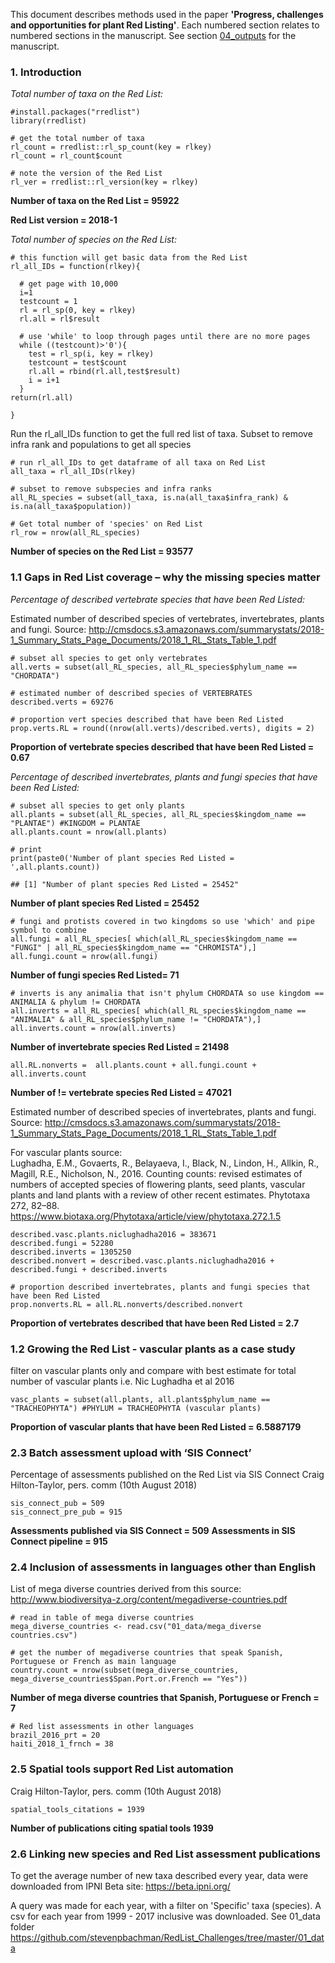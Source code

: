 This document describes methods used in the paper **'Progress,
challenges and opportunities for plant Red Listing'**. Each numbered
section relates to numbered sections in the manuscript. See section
[04\_outputs](../blob/master/04_outputs) for the manuscript.

### 1. Introduction

*Total number of taxa on the Red List:*

    #install.packages("rredlist")
    library(rredlist)

    # get the total number of taxa
    rl_count = rredlist::rl_sp_count(key = rlkey)
    rl_count = rl_count$count

    # note the version of the Red List
    rl_ver = rredlist::rl_version(key = rlkey)

**Number of taxa on the Red List = 95922**

**Red List version = 2018-1**

*Total number of species on the Red List:*

    # this function will get basic data from the Red List
    rl_all_IDs = function(rlkey){
      
      # get page with 10,000   
      i=1
      testcount = 1
      rl = rl_sp(0, key = rlkey)
      rl.all = rl$result
      
      # use 'while' to loop through pages until there are no more pages
      while ((testcount)>'0'){
        test = rl_sp(i, key = rlkey)
        testcount = test$count
        rl.all = rbind(rl.all,test$result)
        i = i+1
      }
    return(rl.all)  

    }

Run the rl\_all\_IDs function to get the full red list of taxa. Subset
to remove infra rank and populations to get all species

    # run rl_all_IDs to get dataframe of all taxa on Red List 
    all_taxa = rl_all_IDs(rlkey)

    # subset to remove subspecies and infra ranks
    all_RL_species = subset(all_taxa, is.na(all_taxa$infra_rank) & is.na(all_taxa$population))

    # Get total number of 'species' on Red List
    rl_row = nrow(all_RL_species)

**Number of species on the Red List = 93577**

### 1.1 Gaps in Red List coverage – why the missing species matter

*Percentage of described vertebrate species that have been Red Listed:*

Estimated number of described species of vertebrates, invertebrates,
plants and fungi. Source:
<http://cmsdocs.s3.amazonaws.com/summarystats/2018-1_Summary_Stats_Page_Documents/2018_1_RL_Stats_Table_1.pdf>

    # subset all species to get only vertebrates
    all.verts = subset(all_RL_species, all_RL_species$phylum_name == "CHORDATA")

    # estimated number of described species of VERTEBRATES
    described.verts = 69276

    # proportion vert species described that have been Red Listed
    prop.verts.RL = round((nrow(all.verts)/described.verts), digits = 2)

**Proportion of vertebrate species described that have been Red Listed =
0.67**

*Percentage of described invertebrates, plants and fungi species that
have been Red Listed:*

    # subset all species to get only plants
    all.plants = subset(all_RL_species, all_RL_species$kingdom_name == "PLANTAE") #KINGDOM = PLANTAE
    all.plants.count = nrow(all.plants)

    # print
    print(paste0('Number of plant species Red Listed = ',all.plants.count))

    ## [1] "Number of plant species Red Listed = 25452"

**Number of plant species Red Listed = 25452**

    # fungi and protists covered in two kingdoms so use 'which' and pipe symbol to combine
    all.fungi = all_RL_species[ which(all_RL_species$kingdom_name == "FUNGI" | all_RL_species$kingdom_name == "CHROMISTA"),]
    all.fungi.count = nrow(all.fungi)

**Number of fungi species Red Listed= 71**

    # inverts is any animalia that isn't phylum CHORDATA so use kingdom == ANIMALIA & phylum != CHORDATA
    all.inverts = all_RL_species[ which(all_RL_species$kingdom_name == "ANIMALIA" & all_RL_species$phylum_name != "CHORDATA"),]
    all.inverts.count = nrow(all.inverts)

**Number of invertebrate species Red Listed = 21498**

    all.RL.nonverts =  all.plants.count + all.fungi.count + all.inverts.count

**Number of != vertebrate species Red Listed = 47021**

Estimated number of described species of invertebrates, plants and
fungi. Source:
<http://cmsdocs.s3.amazonaws.com/summarystats/2018-1_Summary_Stats_Page_Documents/2018_1_RL_Stats_Table_1.pdf>

For vascular plants source:  
Lughadha, E.M., Govaerts, R., Belayaeva, I., Black, N., Lindon, H.,
Allkin, R., Magill, R.E., Nicholson, N., 2016. Counting counts: revised
estimates of numbers of accepted species of flowering plants, seed
plants, vascular plants and land plants with a review of other recent
estimates. Phytotaxa 272, 82–88.
<https://www.biotaxa.org/Phytotaxa/article/view/phytotaxa.272.1.5>

    described.vasc.plants.niclughadha2016 = 383671
    described.fungi = 52280
    described.inverts = 1305250
    described.nonvert = described.vasc.plants.niclughadha2016 + described.fungi + described.inverts

    # proportion described invertebrates, plants and fungi species that have been Red Listed
    prop.nonverts.RL = all.RL.nonverts/described.nonvert

**Proportion of vertebrates described that have been Red Listed = 2.7**

### 1.2 Growing the Red List - vascular plants as a case study

filter on vascular plants only and compare with best estimate for total
number of vascular plants i.e. Nic Lughadha et al 2016

    vasc_plants = subset(all.plants, all.plants$phylum_name == "TRACHEOPHYTA") #PHYLUM = TRACHEOPHYTA (vascular plants)

**Proportion of vascular plants that have been Red Listed = 6.5887179**

### 2.3 Batch assessment upload with ‘SIS Connect’

Percentage of assessments published on the Red List via SIS Connect
Craig Hilton-Taylor, pers. comm (10th August 2018)

    sis_connect_pub = 509
    sis_connect_pre_pub = 915

**Assessments published via SIS Connect = 509** **Assessments in SIS
Connect pipeline = 915**

### 2.4 Inclusion of assessments in languages other than English

List of mega diverse countries derived from this source:
<http://www.biodiversitya-z.org/content/megadiverse-countries.pdf>

    # read in table of mega diverse countries
    mega_diverse_countries <- read.csv("01_data/mega_diverse countries.csv")

    # get the number of megadiverse countries that speak Spanish, Portuguese or French as main language
    country.count = nrow(subset(mega_diverse_countries, mega_diverse_countries$Span.Port.or.French == "Yes"))

**Number of mega diverse countries that Spanish, Portuguese or French =
7**

    # Red list assessments in other languages
    brazil_2016_prt = 20
    haiti_2018_1_frnch = 38

### 2.5 Spatial tools support Red List automation

Craig Hilton-Taylor, pers. comm (10th August 2018)

    spatial_tools_citations = 1939

**Number of publications citing spatial tools 1939**

### 2.6 Linking new species and Red List assessment publications

To get the average number of new taxa described every year, data were
downloaded from IPNI Beta site: <https://beta.ipni.org/>

A query was made for each year, with a filter on 'Specific' taxa
(species). A csv for each year from 1999 - 2017 inclusive was
downloaded. See 01\_data folder
<https://github.com/stevenpbachman/RedList_Challenges/tree/master/01_data>
